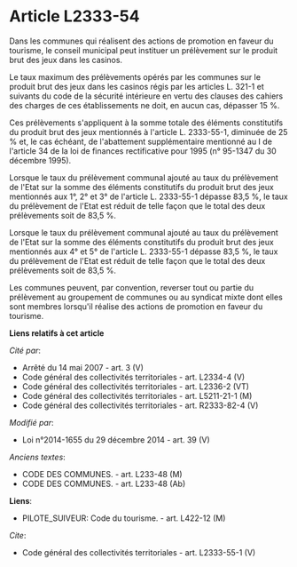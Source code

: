 # Article L2333-54

Dans les communes qui réalisent des actions de promotion en faveur du tourisme, le conseil municipal peut instituer un
prélèvement sur le produit brut des jeux dans les casinos. 

Le taux maximum des prélèvements opérés par les communes sur le produit brut des jeux dans les casinos régis par les articles
L. 321-1 et suivants du code de la sécurité intérieure en vertu des clauses des cahiers des charges de ces établissements ne
doit, en aucun cas, dépasser 15 %. 

Ces prélèvements s'appliquent à la somme totale des éléments constitutifs du produit brut des jeux mentionnés à l'article L.
2333-55-1, diminuée de 25 % et, le cas échéant, de l'abattement supplémentaire mentionné au I de l'article 34 de la loi de
finances rectificative pour 1995 (n° 95-1347 du 30 décembre 1995). 

Lorsque le taux du prélèvement communal ajouté au taux du prélèvement de l'Etat sur la somme des éléments constitutifs du
produit brut des jeux mentionnés aux 1°, 2° et 3° de l'article L. 2333-55-1 dépasse 83,5 %, le taux du prélèvement de l'Etat
est réduit de telle façon que le total des deux prélèvements soit de 83,5 %. 

Lorsque le taux du prélèvement communal ajouté au taux du prélèvement de l'Etat sur la somme des éléments constitutifs du
produit brut des jeux mentionnés aux 4° et 5° de l'article L. 2333-55-1 dépasse 83,5 %, le taux du prélèvement de l'Etat est
réduit de telle façon que le total des deux prélèvements soit de 83,5 %. 

Les communes peuvent, par convention, reverser tout ou partie du prélèvement au groupement de communes ou au syndicat mixte
dont elles sont membres lorsqu'il réalise des actions de promotion en faveur du tourisme.

**Liens relatifs à cet article**

_Cité par_:

  - Arrêté du 14 mai 2007 - art. 3 (V)
  - Code général des collectivités territoriales - art. L2334-4 (V)
  - Code général des collectivités territoriales - art. L2336-2 (VT)
  - Code général des collectivités territoriales - art. L5211-21-1 (M)
  - Code général des collectivités territoriales - art. R2333-82-4 (V)

_Modifié par_:

  - Loi n°2014-1655 du 29 décembre 2014 - art. 39 (V)

_Anciens textes_:

  - CODE DES COMMUNES. - art. L233-48 (M)
  - CODE DES COMMUNES. - art. L233-48 (Ab)

**Liens**:

  - PILOTE_SUIVEUR: Code du tourisme. - art. L422-12 (M)

_Cite_:

  - Code général des collectivités territoriales - art. L2333-55-1 (V)

